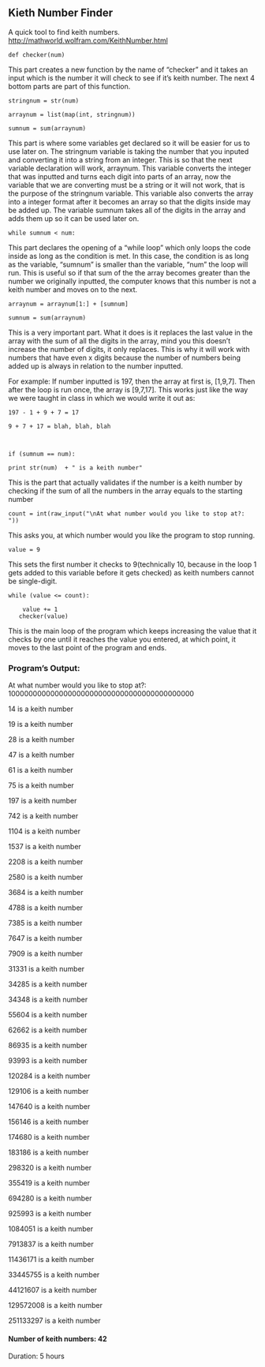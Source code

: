 ## Kieth Number Finder 

A quick tool to find keith numbers. http://mathworld.wolfram.com/KeithNumber.html



    def checker(num)

This part creates a new function by the name of “checker” and it takes an input which is the number it will check to see if it’s keith number. The next 4 bottom parts are part of this function.


    stringnum = str(num)

    arraynum = list(map(int, stringnum))

    sumnum = sum(arraynum)


This part is where some variables get declared so it will be easier for us to use later on. The stringnum variable is taking the number that you inputed and converting it into a string from an integer. This is so that the next variable declaration will work, arraynum. This variable converts the integer that was inputted and turns each digit into parts of an array, now the variable that we are converting must be a string or it will not work, that is the purpose of the stringnum variable. This variable also converts the array into a integer format after it becomes an array so that the digits inside may be added up. The variable sumnum takes all of the digits in the array and adds them up so it can be used later on.

    while sumnum < num:

This part declares the opening of a “while loop” which only loops the code inside as long as the condition is met. In this case, the condition is as long as the variable, “sumnum” is smaller than the variable, “num” the loop will run. This is useful so if that sum of the the array becomes greater than the number we originally inputted, the computer knows that this number is not a keith number and moves on to the next.

    arraynum = arraynum[1:] + [sumnum]

    sumnum = sum(arraynum)

This is a very important part. What it does is it replaces the last value in the array with the sum of all the digits in the array, mind you this doesn’t increase the number of digits, it only replaces. This is why it will work with numbers that have even x digits because the number of numbers being added up is always in relation to the number inputted.


 For example: If number inputted is 197, then the array at first is, [1,9,7]. Then after the loop is run once, the array is [9,7,17]. This works just like the way we were taught in class in which we would write it out as:

    197 - 1 + 9 + 7 = 17

    9 + 7 + 17 = blah, blah, blah



    if (sumnum == num):

    print str(num)  + " is a keith number"
 
This is the part that actually validates if the number is a keith number by checking if the sum of all the numbers in the array equals to the starting number

    count = int(raw_input("\nAt what number would you like to stop at?: "))
    
This asks you, at which number would you like the program to stop running.

    value = 9
    
This sets the first number it checks to 9(technically 10, because in the loop 1 gets added to this variable before it gets checked) as keith numbers cannot be single-digit.

    while (value <= count):

        value += 1
       checker(value)
       
This is the main loop of the program which keeps increasing the value that it checks by one until it reaches the value you entered, at which point, it moves to the last point of the program and ends.


### Program’s Output:


At what number would you like to stop at?: 1000000000000000000000000000000000000000000

14 is a keith number

19 is a keith number

28 is a keith number

47 is a keith number

61 is a keith number

75 is a keith number

197 is a keith number

742 is a keith number

1104 is a keith number

1537 is a keith number

2208 is a keith number

2580 is a keith number

3684 is a keith number

4788 is a keith number

7385 is a keith number

7647 is a keith number

7909 is a keith number

31331 is a keith number

34285 is a keith number

34348 is a keith number

55604 is a keith number

62662 is a keith number

86935 is a keith number

93993 is a keith number

120284 is a keith number

129106 is a keith number

147640 is a keith number

156146 is a keith number

174680 is a keith number

183186 is a keith number

298320 is a keith number

355419 is a keith number


694280 is a keith number

925993 is a keith number

1084051 is a keith number

7913837 is a keith number

11436171 is a keith number

33445755 is a keith number

44121607 is a keith number

129572008 is a keith number

251133297 is a keith number


#### Number of keith numbers: 42
Duration: 5 hours
